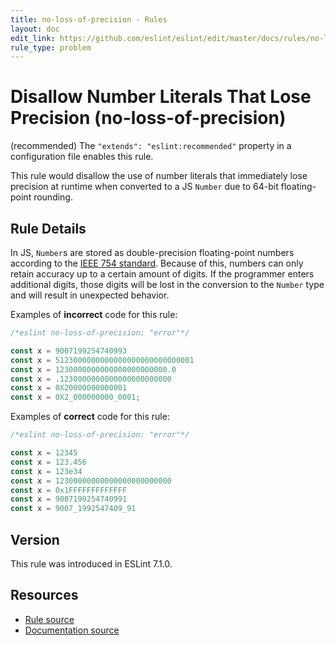 ```yaml
---
title: no-loss-of-precision - Rules
layout: doc
edit_link: https://github.com/eslint/eslint/edit/master/docs/rules/no-loss-of-precision.md
rule_type: problem
---
```

<!-- Note: No pull requests accepted for this file. See README.md in the root directory for details. -->

# Disallow Number Literals That Lose Precision (no-loss-of-precision)

(recommended) The `"extends": "eslint:recommended"` property in a configuration file enables this rule.

This rule would disallow the use of number literals that immediately lose precision at runtime when converted to a JS `Number` due to 64-bit floating-point rounding.

## Rule Details

In JS, `Number`s are stored as double-precision floating-point numbers according to the [IEEE 754 standard](https://en.wikipedia.org/wiki/IEEE_754). Because of this, numbers can only retain accuracy up to a certain amount of digits. If the programmer enters additional digits, those digits will be lost in the conversion to the `Number` type and will result in unexpected behavior.

Examples of **incorrect** code for this rule:

```js
/*eslint no-loss-of-precision: "error"*/

const x = 9007199254740993
const x = 5123000000000000000000000000001
const x = 1230000000000000000000000.0
const x = .1230000000000000000000000
const x = 0X20000000000001
const x = 0X2_000000000_0001;
```

Examples of **correct** code for this rule:

```js
/*eslint no-loss-of-precision: "error"*/

const x = 12345
const x = 123.456
const x = 123e34
const x = 12300000000000000000000000
const x = 0x1FFFFFFFFFFFFF
const x = 9007199254740991
const x = 9007_1992547409_91
```

## Version

This rule was introduced in ESLint 7.1.0.

## Resources

* [Rule source](https://github.com/eslint/eslint/tree/master/lib/rules/no-loss-of-precision.js)
* [Documentation source](https://github.com/eslint/eslint/tree/master/docs/rules/no-loss-of-precision.md)
